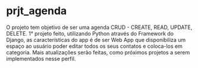 # prjt_agenda

O projeto tem objetivo de ser uma agenda CRUD - CREATE, READ, UPDATE, DELETE.
1° projeto feito, utilizando Python através do Framework do Django, as características do app é de ser Web App que disponibiliza um espaço ao usuário poder editar todos os seus contatos e coloca-los em categoria.
Mais atualizações serão feitas, como próximos projetos a serem implementados nesse perfil.

